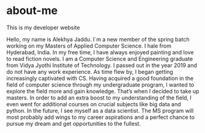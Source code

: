 # about-me
This is my developer website

Hello, my name is Alekhya Jaddu. I`m a new member of the spring batch working on my Masters of Applied Computer Science. I hale from Hyderabad, India. In my free time, I have always enjoyed painting and love to read fiction novels.
I am a Computer Science and Engineering graduate from Vidya Jyothi Institute of Technology. I passed out in the year 2019 and do not have any work experience. As time flew by, I began getting increasingly captivated with CS. Having acquired a good foundation in the field of computer science through my undergraduate program, I wanted to explore the field more and gain knowledge. That’s when I decided to take up masters.
In order to add an extra boost to my understanding of the field, I even went for additional courses on crucial subjects like big data and python. In the future, I see myself as a data scientist. The MS program will most probably add wings to my career aspirations and a perfect chance to pursue my dream and get opportunities to the fullest.

